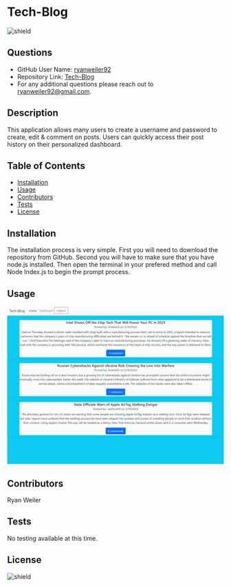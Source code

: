 # Tech-Blog
![shield](https://img.shields.io/badge/license-No%20License-green)

## Questions
* GitHub User Name: [ryanweiler92](https://github.com/ryanweiler92)
* Repository Link: [Tech-Blog](https://github.com/ryanweiler92/Tech-Blog)
* For any additional questions please reach out to ryanweiler92@gmail.com.

## Description
This application allows many users to create a username and password to create, edit & comment on posts. Users can quickly access their post history on their personalized dashboard.   

## Table of Contents
* [Installation](#installation)
* [Usage](#usage)
* [Contributors](#contributors)
* [Tests](#tests)
* [License](#license)

## Installation
The installation process is very simple. First you will need to download the repository from GitHub. Second you will have to make sure that you have node.js installed. Then open the terminal in your prefered method and call Node Index.js to begin the prompt process.

## Usage
![screenshot](./assets/images/screenshot.jpg)

## Contributors
Ryan Weiler

## Tests 
No testing available at this time.

## License
![shield](https://img.shields.io/badge/license-No%20License-green)  